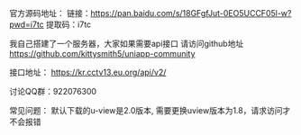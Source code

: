 官方源码地址：
链接：https://pan.baidu.com/s/18GFgfJut-0EO5UCCF05l-w?pwd=i7tc 
提取码：i7tc 

我自己搭建了一个服务器，大家如果需要api接口
请访问github地址  https://github.com/kittysmith5/uniapp-community


接口地址： https://kr.cctv13.eu.org/api/v2/

讨论QQ群：922076300

常见问题：
默认下载的u-view是2.0版本,  需要更换uview版本为1.8，请求访问才不会报错